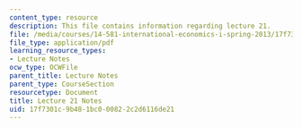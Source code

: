 ```yaml
---
content_type: resource
description: This file contains information regarding lecture 21.
file: /media/courses/14-581-international-economics-i-spring-2013/17f7301c9b481bc000822c2d6116de21_MIT14_581S13_classnotes21.pdf
file_type: application/pdf
learning_resource_types:
- Lecture Notes
ocw_type: OCWFile
parent_title: Lecture Notes
parent_type: CourseSection
resourcetype: Document
title: Lecture 21 Notes
uid: 17f7301c-9b48-1bc0-0082-2c2d6116de21
---
```

